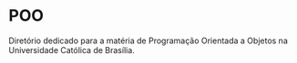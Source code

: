 # POO
Diretório dedicado para a matéria de Programação Orientada a Objetos na Universidade Católica de Brasília.
